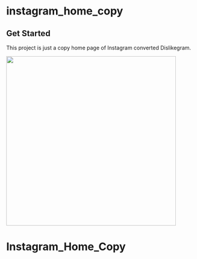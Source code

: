 # instagram_home_copy

## Get Started

This project is just a copy home page of Instagram converted Dislikegram.

<img src="https://i.hizliresim.com/bjftdp2.png" width="450"/> 

# Instagram_Home_Copy
